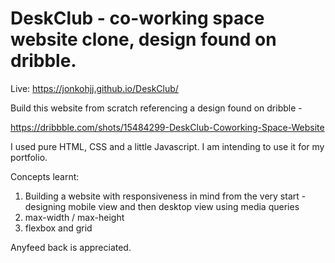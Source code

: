 # DeskClub - co-working space website clone, design found on dribble.

Live: https://jonkohjj.github.io/DeskClub/

Build this website from scratch referencing a design found on dribble - 

https://dribbble.com/shots/15484299-DeskClub-Coworking-Space-Website

I used pure HTML, CSS and a little Javascript. I am intending to use it for my portfolio. 

Concepts learnt:
1. Building a website with responsiveness in mind from the very start - designing mobile view and then desktop view using media queries
2. max-width / max-height
3. flexbox and grid

Anyfeed back is appreciated.
